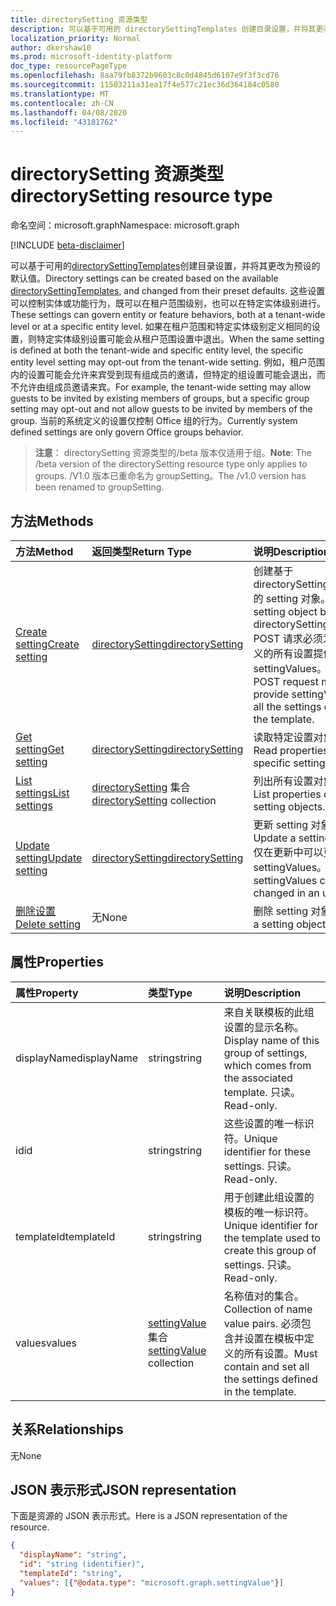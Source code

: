 ```yaml
---
title: directorySetting 资源类型
description: 可以基于可用的 directorySettingTemplates 创建目录设置，并将其更改为预设的默认值。
localization_priority: Normal
author: dkershaw10
ms.prod: microsoft-identity-platform
doc_type: resourcePageType
ms.openlocfilehash: 8aa79fb8372b9603c8c0d4845d6107e9f3f3cd76
ms.sourcegitcommit: 11503211a31ea17f4e577c21ec36d364184c0580
ms.translationtype: MT
ms.contentlocale: zh-CN
ms.lasthandoff: 04/08/2020
ms.locfileid: "43181762"
---
```

# <a name="directorysetting-resource-type"></a><span data-ttu-id="dd8a4-103">directorySetting 资源类型</span><span class="sxs-lookup"><span data-stu-id="dd8a4-103">directorySetting resource type</span></span>

<span data-ttu-id="dd8a4-104">命名空间：microsoft.graph</span><span class="sxs-lookup"><span data-stu-id="dd8a4-104">Namespace: microsoft.graph</span></span>

[!INCLUDE [beta-disclaimer](../../includes/beta-disclaimer.md)]

<span data-ttu-id="dd8a4-105">可以基于可用的[directorySettingTemplates](directorysettingtemplate.md)创建目录设置，并将其更改为预设的默认值。</span><span class="sxs-lookup"><span data-stu-id="dd8a4-105">Directory settings can be created based on the available [directorySettingTemplates](directorysettingtemplate.md), and changed from their preset defaults.</span></span> <span data-ttu-id="dd8a4-106">这些设置可以控制实体或功能行为，既可以在租户范围级别，也可以在特定实体级别进行。</span><span class="sxs-lookup"><span data-stu-id="dd8a4-106">These settings can govern entity or feature behaviors, both at a tenant-wide level or at a specific entity level.</span></span> <span data-ttu-id="dd8a4-107">如果在租户范围和特定实体级别定义相同的设置，则特定实体级别设置可能会从租户范围设置中退出。</span><span class="sxs-lookup"><span data-stu-id="dd8a4-107">When the same setting is defined at both the tenant-wide and specific entity level, the specific entity level setting may opt-out from the tenant-wide setting.</span></span>  <span data-ttu-id="dd8a4-108">例如，租户范围内的设置可能会允许来宾受到现有组成员的邀请，但特定的组设置可能会退出，而不允许由组成员邀请来宾。</span><span class="sxs-lookup"><span data-stu-id="dd8a4-108">For example, the tenant-wide setting may allow guests to be invited by existing members of groups, but a specific group setting may opt-out and not allow guests to be invited by members of the group.</span></span> <span data-ttu-id="dd8a4-109">当前的系统定义的设置仅控制 Office 组的行为。</span><span class="sxs-lookup"><span data-stu-id="dd8a4-109">Currently system defined settings are only govern Office groups behavior.</span></span>

> <span data-ttu-id="dd8a4-110">**注意**： directorySetting 资源类型的/beta 版本仅适用于组。</span><span class="sxs-lookup"><span data-stu-id="dd8a4-110">**Note**: The /beta version of the directorySetting resource type only applies to groups.</span></span> <span data-ttu-id="dd8a4-111">/V1.0 版本已重命名为 groupSetting。</span><span class="sxs-lookup"><span data-stu-id="dd8a4-111">The /v1.0 version has been renamed to groupSetting.</span></span>

## <a name="methods"></a><span data-ttu-id="dd8a4-112">方法</span><span class="sxs-lookup"><span data-stu-id="dd8a4-112">Methods</span></span>

| <span data-ttu-id="dd8a4-113">方法</span><span class="sxs-lookup"><span data-stu-id="dd8a4-113">Method</span></span>           | <span data-ttu-id="dd8a4-114">返回类型</span><span class="sxs-lookup"><span data-stu-id="dd8a4-114">Return Type</span></span>    |<span data-ttu-id="dd8a4-115">说明</span><span class="sxs-lookup"><span data-stu-id="dd8a4-115">Description</span></span>|
|:---------------|:--------|:----------|
|[<span data-ttu-id="dd8a4-116">Create setting</span><span class="sxs-lookup"><span data-stu-id="dd8a4-116">Create setting</span></span>](../api/directorysetting-post-settings.md) | [<span data-ttu-id="dd8a4-117">directorySetting</span><span class="sxs-lookup"><span data-stu-id="dd8a4-117">directorySetting</span></span>](directorysetting.md) |<span data-ttu-id="dd8a4-118">创建基于 directorySettingTemplate 的 setting 对象。</span><span class="sxs-lookup"><span data-stu-id="dd8a4-118">Create a setting object based on a directorySettingTemplate.</span></span> <span data-ttu-id="dd8a4-119">POST 请求必须为模板中定义的所有设置提供 settingValues。</span><span class="sxs-lookup"><span data-stu-id="dd8a4-119">The POST request must provide settingValues for all the settings defined in the template.</span></span>|
|[<span data-ttu-id="dd8a4-120">Get setting</span><span class="sxs-lookup"><span data-stu-id="dd8a4-120">Get setting</span></span>](../api/directorysetting-get.md) | [<span data-ttu-id="dd8a4-121">directorySetting</span><span class="sxs-lookup"><span data-stu-id="dd8a4-121">directorySetting</span></span>](directorysetting.md) |<span data-ttu-id="dd8a4-122">读取特定设置对象的属性。</span><span class="sxs-lookup"><span data-stu-id="dd8a4-122">Read properties of a specific setting object.</span></span>|
|[<span data-ttu-id="dd8a4-123">List settings</span><span class="sxs-lookup"><span data-stu-id="dd8a4-123">List settings</span></span>](../api/directorysetting-list.md) | <span data-ttu-id="dd8a4-124">[directorySetting](directorysetting.md) 集合</span><span class="sxs-lookup"><span data-stu-id="dd8a4-124">[directorySetting](directorysetting.md) collection</span></span> |<span data-ttu-id="dd8a4-125">列出所有设置对象的属性。</span><span class="sxs-lookup"><span data-stu-id="dd8a4-125">List properties of all setting objects.</span></span>|
|[<span data-ttu-id="dd8a4-126">Update setting</span><span class="sxs-lookup"><span data-stu-id="dd8a4-126">Update setting</span></span>](../api/directorysetting-update.md) | [<span data-ttu-id="dd8a4-127">directorySetting</span><span class="sxs-lookup"><span data-stu-id="dd8a4-127">directorySetting</span></span>](directorysetting.md)  |<span data-ttu-id="dd8a4-128">更新 setting 对象。</span><span class="sxs-lookup"><span data-stu-id="dd8a4-128">Update a setting object.</span></span> <span data-ttu-id="dd8a4-129">仅在更新中可以更改 settingValues。</span><span class="sxs-lookup"><span data-stu-id="dd8a4-129">Only settingValues can be changed in an update.</span></span>|
|[<span data-ttu-id="dd8a4-130">删除设置</span><span class="sxs-lookup"><span data-stu-id="dd8a4-130">Delete setting</span></span>](../api/directorysetting-delete.md) | <span data-ttu-id="dd8a4-131">无</span><span class="sxs-lookup"><span data-stu-id="dd8a4-131">None</span></span> |<span data-ttu-id="dd8a4-132">删除 setting 对象。</span><span class="sxs-lookup"><span data-stu-id="dd8a4-132">Delete a setting object.</span></span> |

## <a name="properties"></a><span data-ttu-id="dd8a4-133">属性</span><span class="sxs-lookup"><span data-stu-id="dd8a4-133">Properties</span></span>
| <span data-ttu-id="dd8a4-134">属性</span><span class="sxs-lookup"><span data-stu-id="dd8a4-134">Property</span></span>     | <span data-ttu-id="dd8a4-135">类型</span><span class="sxs-lookup"><span data-stu-id="dd8a4-135">Type</span></span>   |<span data-ttu-id="dd8a4-136">说明</span><span class="sxs-lookup"><span data-stu-id="dd8a4-136">Description</span></span>|
|:---------------|:--------|:----------|
|<span data-ttu-id="dd8a4-137">displayName</span><span class="sxs-lookup"><span data-stu-id="dd8a4-137">displayName</span></span>|<span data-ttu-id="dd8a4-138">string</span><span class="sxs-lookup"><span data-stu-id="dd8a4-138">string</span></span>|<span data-ttu-id="dd8a4-139">来自关联模板的此组设置的显示名称。</span><span class="sxs-lookup"><span data-stu-id="dd8a4-139">Display name of this group of settings, which comes from the associated template.</span></span> <span data-ttu-id="dd8a4-140">只读。</span><span class="sxs-lookup"><span data-stu-id="dd8a4-140">Read-only.</span></span>|
|<span data-ttu-id="dd8a4-141">id</span><span class="sxs-lookup"><span data-stu-id="dd8a4-141">id</span></span>|<span data-ttu-id="dd8a4-142">string</span><span class="sxs-lookup"><span data-stu-id="dd8a4-142">string</span></span>| <span data-ttu-id="dd8a4-143">这些设置的唯一标识符。</span><span class="sxs-lookup"><span data-stu-id="dd8a4-143">Unique identifier for these settings.</span></span> <span data-ttu-id="dd8a4-144">只读。</span><span class="sxs-lookup"><span data-stu-id="dd8a4-144">Read-only.</span></span>|
|<span data-ttu-id="dd8a4-145">templateId</span><span class="sxs-lookup"><span data-stu-id="dd8a4-145">templateId</span></span>|<span data-ttu-id="dd8a4-146">string</span><span class="sxs-lookup"><span data-stu-id="dd8a4-146">string</span></span>| <span data-ttu-id="dd8a4-147">用于创建此组设置的模板的唯一标识符。</span><span class="sxs-lookup"><span data-stu-id="dd8a4-147">Unique identifier for the template used to create this group of settings.</span></span> <span data-ttu-id="dd8a4-148">只读。</span><span class="sxs-lookup"><span data-stu-id="dd8a4-148">Read-only.</span></span>|
|<span data-ttu-id="dd8a4-149">values</span><span class="sxs-lookup"><span data-stu-id="dd8a4-149">values</span></span>|<span data-ttu-id="dd8a4-150">[settingValue](settingvalue.md)集合</span><span class="sxs-lookup"><span data-stu-id="dd8a4-150">[settingValue](settingvalue.md) collection</span></span>| <span data-ttu-id="dd8a4-151">名称值对的集合。</span><span class="sxs-lookup"><span data-stu-id="dd8a4-151">Collection of name value pairs.</span></span> <span data-ttu-id="dd8a4-152">必须包含并设置在模板中定义的所有设置。</span><span class="sxs-lookup"><span data-stu-id="dd8a4-152">Must contain and set all the settings defined in the template.</span></span>|

## <a name="relationships"></a><span data-ttu-id="dd8a4-153">关系</span><span class="sxs-lookup"><span data-stu-id="dd8a4-153">Relationships</span></span>
<span data-ttu-id="dd8a4-154">无</span><span class="sxs-lookup"><span data-stu-id="dd8a4-154">None</span></span>


## <a name="json-representation"></a><span data-ttu-id="dd8a4-155">JSON 表示形式</span><span class="sxs-lookup"><span data-stu-id="dd8a4-155">JSON representation</span></span>

<span data-ttu-id="dd8a4-156">下面是资源的 JSON 表示形式。</span><span class="sxs-lookup"><span data-stu-id="dd8a4-156">Here is a JSON representation of the resource.</span></span>

<!-- {
  "blockType": "resource",
  "optionalProperties": [

  ],
  "@odata.type": "microsoft.graph.directorySetting"
}-->

```json
{
  "displayName": "string",
  "id": "string (identifier)",
  "templateId": "string",
  "values": [{"@odata.type": "microsoft.graph.settingValue"}]
}

```

<!-- uuid: 8fcb5dbc-d5aa-4681-8e31-b001d5168d79
2015-10-25 14:57:30 UTC -->
<!--
{
  "type": "#page.annotation",
  "description": "directorySetting resource",
  "keywords": "",
  "section": "documentation",
  "tocPath": "",
  "suppressions": []
}
-->
